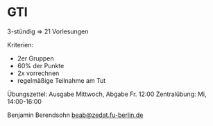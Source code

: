 # GTI

3-stündig => 21 Vorlesungen

Kriterien:

* 2er Gruppen
* 60% der Punkte
* 2x vorrechnen
* regelmäßige Teilnahme am Tut

Übungszettel: Ausgabe Mittwoch, Abgabe Fr. 12:00
Zentralübung: Mi, 14:00-16:00

Benjamin Berendsohn
beab@zedat.fu-berlin.de